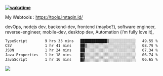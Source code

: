 **[![wakatime](https://wakatime.com/badge/user/87646243-158a-4241-a3cb-668e1fa2dbb8.svg)](https://wakatime.com/@87646243-158a-4241-a3cb-668e1fa2dbb8?style=plastic)**


My Webtools : https://tools.imtaqin.id/


devOps, nodejs dev, backend-dev, frontend (maybe?), software engineer, reverse-engineer, mobile-dev, desktop dev, Automation (i'm fully love it), 

<!--START_SECTION:waka-->

```txt
TypeScript        9 hrs 33 mins   ████████████▒░░░░░░░░░░░░   49.55 %
CSV               1 hr 41 mins    ██▒░░░░░░░░░░░░░░░░░░░░░░   08.79 %
JSON              1 hr 24 mins    ██░░░░░░░░░░░░░░░░░░░░░░░   07.34 %
Java Properties   1 hr 18 mins    █▓░░░░░░░░░░░░░░░░░░░░░░░   06.74 %
JavaScript        1 hr 16 mins    █▓░░░░░░░░░░░░░░░░░░░░░░░   06.65 %
```

<!--END_SECTION:waka-->

<img src="https://github-readme-activity-graph-fjqz177.vercel.app/graph?username=fdciabdul&theme=github-dark"/>
